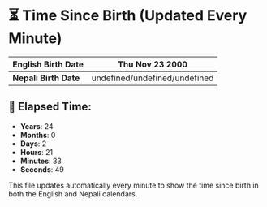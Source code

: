 # ⏳ Time Since Birth (Updated Every Minute)

| **English Birth Date** | Thu Nov 23 2000 |
|------------------------|-------------------------------------|
| **Nepali Birth Date**  | undefined/undefined/undefined                  |

## 📅 Elapsed Time:

- **Years**: 24
- **Months**: 0
- **Days**: 2
- **Hours**: 21
- **Minutes**: 33
- **Seconds**: 49

This file updates automatically every minute to show the time since birth in both the English and Nepali calendars.